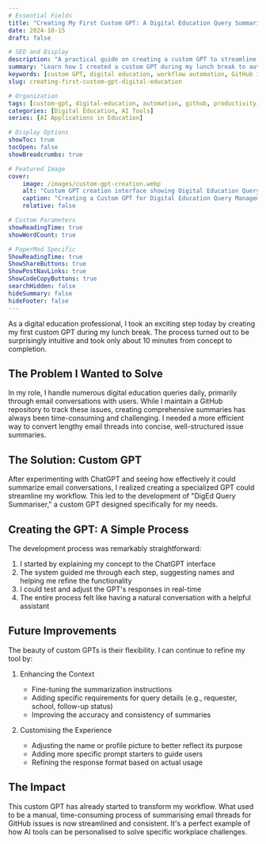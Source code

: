 ```yaml
---
# Essential Fields
title: "Creating My First Custom GPT: A Digital Education Query Summarizer"
date: 2024-10-15  
draft: false

# SEO and Display
description: "A practical guide on creating a custom GPT to streamline digital education support workflows by automating email query summarisation for GitHub issues"
summary: "Learn how I created a custom GPT during my lunch break to automate the process of summarising digital education support queries for GitHub issue tracking"
keywords: [custom GPT, digital education, workflow automation, GitHub issues, ChatGPT, productivity, email management, AI tools]
slug: creating-first-custom-gpt-digital-education

# Organization
tags: [custom-gpt, digital-education, automation, github, productivity, AI, workflow]
categories: [Digital Education, AI Tools]
series: [AI Applications in Education]

# Display Options
showToc: true
tocOpen: false
showBreadcrumbs: true

# Featured Image
cover:
    image: /images/custom-gpt-creation.webp 
    alt: "Custom GPT creation interface showing Digital Education Query Summariser"
    caption: "Creating a Custom GPT for Digital Education Query Management"
    relative: false

# Custom Parameters
showReadingTime: true
showWordCount: true

# PaperMod Specific
ShowReadingTime: true
ShowShareButtons: true
ShowPostNavLinks: true
ShowCodeCopyButtons: true
searchHidden: false
hideSummary: false
hideFooter: false
---
```


As a digital education professional, I took an exciting step today by creating my first custom GPT during my lunch break. The process turned out to be surprisingly intuitive and took only about 10 minutes from concept to completion.

## The Problem I Wanted to Solve
In my role, I handle numerous digital education queries daily, primarily through email conversations with users. While I maintain a GitHub repository to track these issues, creating comprehensive summaries has always been time-consuming and challenging. I needed a more efficient way to convert lengthy email threads into concise, well-structured issue summaries.

## The Solution: Custom GPT
After experimenting with ChatGPT and seeing how effectively it could summarize email conversations, I realized creating a specialized GPT could streamline my workflow. This led to the development of "DigEd Query Summariser," a custom GPT designed specifically for my needs.

## Creating the GPT: A Simple Process
The development process was remarkably straightforward:
1. I started by explaining my concept to the ChatGPT interface
2. The system guided me through each step, suggesting names and helping me refine the functionality
3. I could test and adjust the GPT's responses in real-time
4. The entire process felt like having a natural conversation with a helpful assistant

## Future Improvements
The beauty of custom GPTs is their flexibility. I can continue to refine my tool by:
1. Enhancing the Context
    - Fine-tuning the summarization instructions
    - Adding specific requirements for query details (e.g., requester, school, follow-up status)
    - Improving the accuracy and consistency of summaries
  
2. Customising the Experience
   - Adjusting the name or profile picture to better reflect its purpose
   - Adding more specific prompt starters to guide users
   - Refining the response format based on actual usage

## The Impact
This custom GPT has already started to transform my workflow. What used to be a manual, time-consuming process of summarising email threads for GitHub issues is now streamlined and consistent. It's a perfect example of how AI tools can be personalised to solve specific workplace challenges.